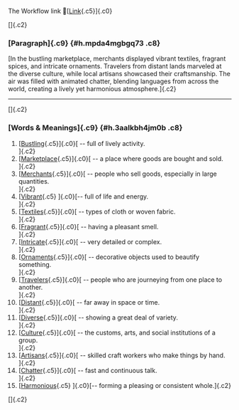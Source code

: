 The Workflow link
👏[[Link](https://www.google.com/url?q=http://www.google.com&sa=D&source=editors&ust=1759699371266265&usg=AOvVaw3390SgwygGqy_HPewrw7fo){.c5}]{.c0}

[]{.c2}

### [Paragraph]{.c9} {#h.mpda4mgbgq73 .c8}

[In the bustling marketplace, merchants displayed vibrant textiles,
fragrant spices, and intricate ornaments. Travelers from distant lands
marveled at the diverse culture, while local artisans showcased their
craftsmanship. The air was filled with animated chatter, blending
languages from across the world, creating a lively yet harmonious
atmosphere.]{.c2}

------------------------------------------------------------------------

[]{.c2}

### [Words & Meanings]{.c9} {#h.3aalkbh4jm0b .c8}

1.  [[Bustling](https://www.google.com/url?q=http://www.google.com&sa=D&source=editors&ust=1759699371266928&usg=AOvVaw0puFP3gJR09r95BZ8b4OWn){.c5}]{.c0}[ --
    full of lively activity.\
    ]{.c2}
2.  [[Marketplace](https://www.google.com/url?q=http://www.google.com&sa=D&source=editors&ust=1759699371267051&usg=AOvVaw0rCvLj_TlJbyVkJIhcsEoH){.c5}]{.c0}[ --
    a place where goods are bought and sold.\
    ]{.c2}
3.  [[Merchants](https://www.google.com/url?q=http://www.google.com&sa=D&source=editors&ust=1759699371267174&usg=AOvVaw3D8p8VZVNUDF3FJWItpm8x){.c5}]{.c0}[ --
    people who sell goods, especially in large quantities.\
    ]{.c2}
4.  [[Vibrant](https://www.google.com/url?q=http://www.google.com&sa=D&source=editors&ust=1759699371267299&usg=AOvVaw0SMUMn8-VJKCPsMSz7c3NX){.c5}
    ]{.c0}[-- full of life and energy.\
    ]{.c2}
5.  [[Textiles](https://www.google.com/url?q=http://www.google.com&sa=D&source=editors&ust=1759699371267396&usg=AOvVaw33ZWvDopJvFpxgEOyXIk01){.c5}]{.c0}[ --
    types of cloth or woven fabric.\
    ]{.c2}
6.  [[Fragrant](https://www.google.com/url?q=http://www.google.com&sa=D&source=editors&ust=1759699371267510&usg=AOvVaw0AdZ6Fv9WR6gSBkQkF_VMQ){.c5}]{.c0}[ --
    having a pleasant smell.\
    ]{.c2}
7.  [[Intricate](https://www.google.com/url?q=http://www.google.com&sa=D&source=editors&ust=1759699371267608&usg=AOvVaw0GQz65iJWG8gMDF12V2Ux-){.c5}]{.c0}[ --
    very detailed or complex.\
    ]{.c2}
8.  [[Ornaments](https://www.google.com/url?q=http://www.google.com&sa=D&source=editors&ust=1759699371267735&usg=AOvVaw2l-t-06nCPvk-vp6E2zWPR){.c5}]{.c0}[ --
    decorative objects used to beautify something.\
    ]{.c2}
9.  [[Travelers](https://www.google.com/url?q=http://www.google.com&sa=D&source=editors&ust=1759699371267855&usg=AOvVaw2KGjWw-6htTiOpucIgwiiz){.c5}]{.c0}[ --
    people who are journeying from one place to another.\
    ]{.c2}
10. [[Distant](https://www.google.com/url?q=http://www.google.com&sa=D&source=editors&ust=1759699371267983&usg=AOvVaw2BP1YxrNeE1pshV0zIuX1H){.c5}]{.c0}[ --
    far away in space or time.\
    ]{.c2}
11. [[Diverse](https://www.google.com/url?q=http://www.google.com&sa=D&source=editors&ust=1759699371268083&usg=AOvVaw3FqS3Ge8UAwA7gMoCNnL8Z){.c5}]{.c0}[ --
    showing a great deal of variety.\
    ]{.c2}
12. [[Culture](https://www.google.com/url?q=http://www.google.com&sa=D&source=editors&ust=1759699371268223&usg=AOvVaw1oRvFdOzlewGBrANvNkZUN){.c5}]{.c0}[ --
    the customs, arts, and social institutions of a group.\
    ]{.c2}
13. [[Artisans](https://www.google.com/url?q=http://www.google.com&sa=D&source=editors&ust=1759699371268352&usg=AOvVaw0xa4QuqvOvjmk0i7nPNOUA){.c5}]{.c0}[ --
    skilled craft workers who make things by hand.\
    ]{.c2}
14. [[Chatter](https://www.google.com/url?q=http://www.google.com&sa=D&source=editors&ust=1759699371268481&usg=AOvVaw3BbdfRYvLQUMfe7mBVep-9){.c5}]{.c0}[ --
    fast and continuous talk.\
    ]{.c2}
15. [[Harmonious](https://www.google.com/url?q=http://www.google.com&sa=D&source=editors&ust=1759699371268587&usg=AOvVaw2JxGix1zsyj8UK-66eVAFO){.c5}
    ]{.c0}[-- forming a pleasing or consistent whole.]{.c2}

[]{.c2}
